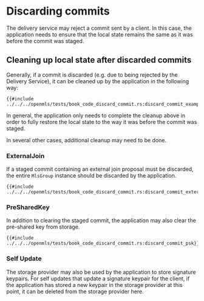 # Discarding commits

The delivery service may reject a commit sent by a client. In this case, the application needs to ensure that the local state remains the same as it was before the commit was staged.

## Cleaning up local state after discarded commits
Generally, if a commit is discarded (e.g. due to being rejected by the Delivery Service), it can be cleaned up by the application in the following way:
```rust,no_run,noplayground
{{#include ../../../openmls/tests/book_code_discard_commit.rs:discard_commit_example}}
```

In general, the application only needs to complete the cleanup above in order to fully restore the local state to the way it was before the commit was staged.

In several other cases, additional cleanup may need to be done.

### ExternalJoin
If a staged commit containing an external join proposal must be discarded, the entire `MlsGroup` instance should be discarded by the application.
```rust,no_run,noplayground
{{#include ../../../openmls/tests/book_code_discard_commit.rs:discard_commit_external_join}}
```
### PreSharedKey
In addition to clearing the staged commit, the application may also clear the pre-shared key from storage.
```rust,no_run,noplayground
{{#include ../../../openmls/tests/book_code_discard_commit.rs:discard_commit_psk}}
```

### Self Update
The storage provider may also be used by the application to store signature keypairs. For self updates that update a signature keypair for the client, if the application has stored a new keypair in the storage provider at this point, it can be deleted from the storage provider here.
